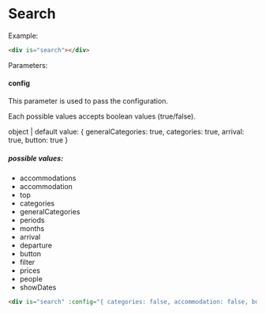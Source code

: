 # Search

Example:
```html
<div is="search"></div>
```

Parameters:
#### config

This parameter is used to pass the configuration.

Each possible values accepts boolean values (true/false).

object | default value: { generalCategories: true, categories: true, arrival: true, button: true }

##### possible values:

* accommodations 
* accommodation 
* top 
* categories 
* generalCategories 
* periods 
* months 
* arrival 
* departure 
* button 
* filter 
* prices 
* people 
* showDates

```html
<div is="search" :config="{ categories: false, accommodation: false, button: false }"></div>
```
